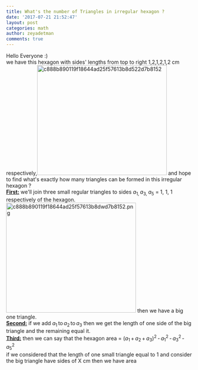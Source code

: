 ```yaml
---
title: What's the number of Triangles in irregular hexagon ?
date: '2017-07-21 21:52:47'
layout: post
categories: math
author: zeyadetman
comments: true
---
```


<div dir="ltr">Hello Everyone :)</div>

<div dir="ltr"></div>

<div dir="ltr">we have this hexagon with sides' lengths from top to right 1,2,1,2,1,2 cm respectively,<img class=" size-full wp-image-1416 aligncenter img-fluid" src="https://zeyadetman.files.wordpress.com/2016/10/c888b890119f18644ad25f57613b8d522d7b8152.png" alt="c888b890119f18644ad25f57613b8d522d7b8152" width="352" height="298" /> and hope to find what's exactly how many triangles can be formed in this irregular hexagon ?</div>

<div dir="ltr"></div>

<div dir="ltr"><strong><span style="text-decoration:underline;">First:</span></strong> we'll join three small regular triangles to sides <i>a</i><sub class="lower-index">1,</sub> <i>a</i><sub class="lower-index">3, </sub><i>a</i><sub class="lower-index">5</sub> = 1, 1, 1 respectively of the hexagon.<img class=" size-full wp-image-1431 aligncenter img-fluid" src="https://zeyadetman.files.wordpress.com/2016/10/c888b890119f18644ad25f57613b8dwd7b8152.png" alt="c888b890119f18644ad25f57613b8dwd7b8152.png" width="352" height="298" /> then we have a big one triangle.</div>

<div dir="ltr"></div>

<div dir="ltr"><span style="text-decoration:underline;"><strong>Second:</strong></span>  if we add <i>a</i><sub class="lower-index">1</sub> to <i>a</i><sub class="lower-index">2</sub> to <i>a</i><sub class="lower-index">3</sub> then we get the length of one side of the big triangle and the remaining equal it.</div>

<div dir="ltr"></div>

<div dir="ltr"><strong><span style="text-decoration:underline;">Third:</span></strong>  then we can say that the hexagon area = (<i>a</i><sub class="lower-index">1</sub> + <i>a</i><sub class="lower-index">2</sub> + <i>a</i><sub class="lower-index">3</sub>)<sup class="upper-index">2</sup> - <i>a</i><sub class="lower-index">1</sub><sup class="upper-index">2</sup> - <i>a</i><sub class="lower-index">3</sub><sup class="upper-index">2</sup> - <i>a</i><sub class="lower-index">5</sub><sup class="upper-index">2 </sup></div>

<div dir="ltr">if we considered that the length of one small triangle equal to 1 and consider the big triangle have sides of X cm then we have area</div>
